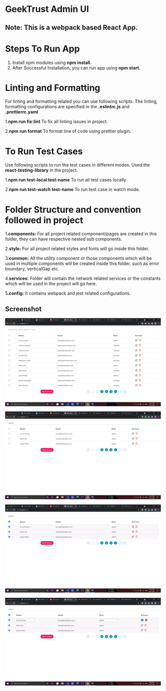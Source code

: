 # GeekTrust Admin UI
## Note: This is a **webpack** based React App.

# Steps To Run App
1. Install npm modules using **npm install.**
2. After Successful Installation, you can run app using **npm start.**


# Linting and Formatting
For linting and formatting related you can use following scripts. The linting, formatting configurations are specified in the **.eslintrc.js** and **.prettierrc.yaml**

1.**npm run fix:lint** To fix all linting issues in project.

2.**npm run format** To format line of code using prettier plugin.

# To Run Test Cases 
Use following scripts to run the test cases in different modes.
Used the **react-testing-library** in the project.

1.**npm run test-local test-name** To run all test cases locally.

2.**npm run test-watch test-name** To run test case in watch mode.

# Folder Structure and convention followed in project
1.**components:** For all project related component/pages are created in this folder, they can have respective nested sub components.

2.**style:** For all project related styles and fonts will go inside this folder.

3.**common:** All the utility component or those components which will be used in multiple components will be created inside this folder. such as error boundary, verticalGap etc.

4.**services:** Folder will contain the network related services or the constants which will be used in the project will go here.

5.**config:** It contains webpack and jest related configurations.

## Screenshot

![Screenshot](./README_IMAGES/image1.png)

![Screenshot](./README_IMAGES/image2.png)

![Screenshot](./README_IMAGES/image3.png)

![Screenshot](./README_IMAGES/image4.png)





